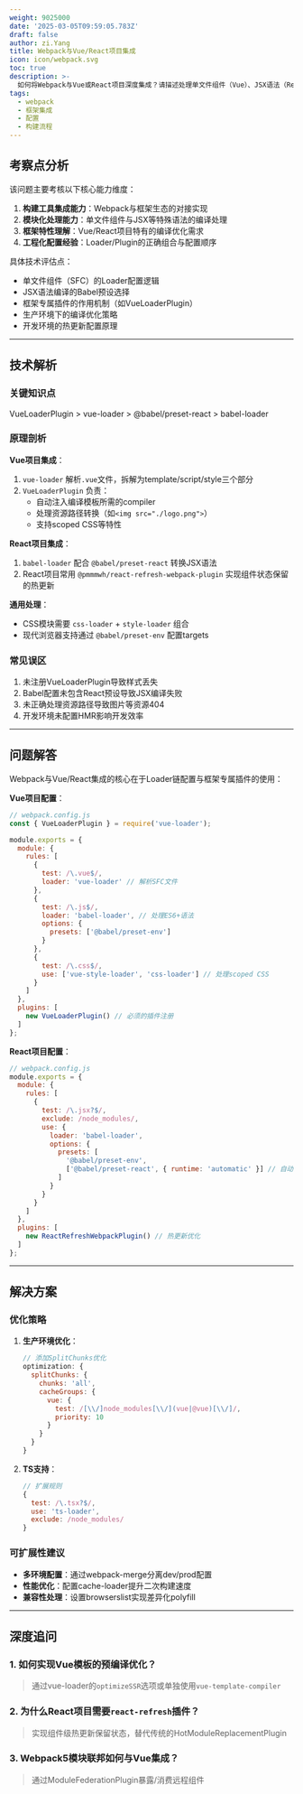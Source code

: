 ```yaml
---
weight: 9025000
date: '2025-03-05T09:59:05.783Z'
draft: false
author: zi.Yang
title: Webpack与Vue/React项目集成
icon: icon/webpack.svg
toc: true
description: >-
  如何将Webpack与Vue或React项目深度集成？请描述处理单文件组件（Vue）、JSX语法（React）所需的Loader配置，以及框架特定的优化插件（如`VueLoaderPlugin`）。
tags:
  - webpack
  - 框架集成
  - 配置
  - 构建流程
---
```


## 考察点分析

该问题主要考核以下核心能力维度：

1. **构建工具集成能力**：Webpack与框架生态的对接实现
2. **模块化处理能力**：单文件组件与JSX等特殊语法的编译处理
3. **框架特性理解**：Vue/React项目特有的编译优化需求
4. **工程化配置经验**：Loader/Plugin的正确组合与配置顺序

具体技术评估点：

- 单文件组件（SFC）的Loader配置逻辑
- JSX语法编译的Babel预设选择
- 框架专属插件的作用机制（如VueLoaderPlugin）
- 生产环境下的编译优化策略
- 开发环境的热更新配置原理

---

## 技术解析

### 关键知识点

VueLoaderPlugin > vue-loader > @babel/preset-react > babel-loader

### 原理剖析

**Vue项目集成**：

1. `vue-loader` 解析`.vue`文件，拆解为template/script/style三个部分
2. `VueLoaderPlugin` 负责：
   - 自动注入编译模板所需的compiler
   - 处理资源路径转换（如`<img src="./logo.png">`）
   - 支持scoped CSS等特性

**React项目集成**：

1. `babel-loader` 配合 `@babel/preset-react` 转换JSX语法
2. React项目常用 `@pmmmwh/react-refresh-webpack-plugin` 实现组件状态保留的热更新

**通用处理**：

- CSS模块需要 `css-loader` + `style-loader` 组合
- 现代浏览器支持通过 `@babel/preset-env` 配置targets

### 常见误区

1. 未注册VueLoaderPlugin导致样式丢失
2. Babel配置未包含React预设导致JSX编译失败
3. 未正确处理资源路径导致图片等资源404
4. 开发环境未配置HMR影响开发效率

---

## 问题解答

Webpack与Vue/React集成的核心在于Loader链配置与框架专属插件的使用：

**Vue项目配置**：

```javascript
// webpack.config.js
const { VueLoaderPlugin } = require('vue-loader');

module.exports = {
  module: {
    rules: [
      {
        test: /\.vue$/,
        loader: 'vue-loader' // 解析SFC文件
      },
      {
        test: /\.js$/,
        loader: 'babel-loader', // 处理ES6+语法
        options: {
          presets: ['@babel/preset-env']
        }
      },
      {
        test: /\.css$/,
        use: ['vue-style-loader', 'css-loader'] // 处理scoped CSS
      }
    ]
  },
  plugins: [
    new VueLoaderPlugin() // 必须的插件注册
  ]
};
```

**React项目配置**：

```javascript
// webpack.config.js
module.exports = {
  module: {
    rules: [
      {
        test: /\.jsx?$/,
        exclude: /node_modules/,
        use: {
          loader: 'babel-loader',
          options: {
            presets: [
              '@babel/preset-env',
              ['@babel/preset-react', { runtime: 'automatic' }] // 自动导入JSX转换函数
            ]
          }
        }
      }
    ]
  },
  plugins: [
    new ReactRefreshWebpackPlugin() // 热更新优化
  ]
};
```

---

## 解决方案

### 优化策略

1. **生产环境优化**：

   ```javascript
   // 添加SplitChunks优化
   optimization: {
     splitChunks: {
       chunks: 'all',
       cacheGroups: {
         vue: {
           test: /[\\/]node_modules[\\/](vue|@vue)[\\/]/,
           priority: 10
         }
       }
     }
   }
   ```

2. **TS支持**：

   ```javascript
   // 扩展规则
   {
     test: /\.tsx?$/,
     use: 'ts-loader',
     exclude: /node_modules/
   }
   ```

### 可扩展性建议

- **多环境配置**：通过webpack-merge分离dev/prod配置
- **性能优化**：配置cache-loader提升二次构建速度
- **兼容性处理**：设置browserslist实现差异化polyfill

---

## 深度追问

### 1. 如何实现Vue模板的预编译优化？
>
> 通过vue-loader的`optimizeSSR`选项或单独使用`vue-template-compiler`

### 2. 为什么React项目需要`react-refresh`插件？
>
> 实现组件级热更新保留状态，替代传统的HotModuleReplacementPlugin

### 3. Webpack5模块联邦如何与Vue集成？
>
> 通过ModuleFederationPlugin暴露/消费远程组件
